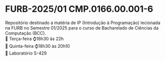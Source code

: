 # FURB-2025/01 CMP.0166.00.001-6
Repositório destinado a matéria de IP (Introdução à Programação) lecionada na FURB no Semestre 01/2025 para o curso de Bacharelado de Ciências da Computação (BCC).  
📆 Terça-feira  ⌚18h30 às 22h  
📆 Quinta-feira ⌚18h30 às 20h10  
📍 Laboratório S-429

